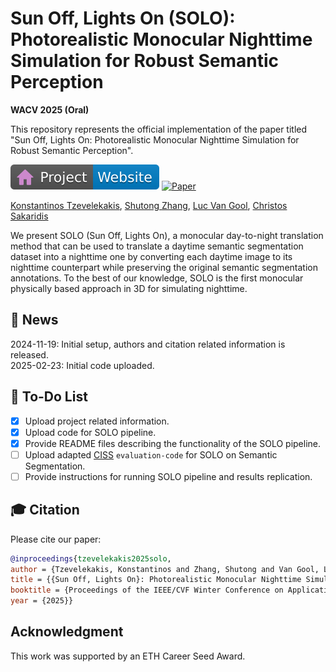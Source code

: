 # Sun Off, Lights On (SOLO): Photorealistic Monocular Nighttime Simulation for Robust Semantic Perception

__WACV 2025 (Oral)__

This repository represents the official implementation of the paper titled "Sun Off, Lights On: Photorealistic Monocular Nighttime Simulation for Robust Semantic Perception".

[![Website](docs/badges/badge-website.svg)](https://ktzevel.github.io/SOLO/)
[![Paper](https://img.shields.io/badge/arXiv-PDF-b31b1b)](http://arxiv.org/abs/2407.20336)

[Konstantinos Tzevelekakis](https://scholar.google.com/citations?hl=de&user=8GEpNJYAAAAJ),
[Shutong Zhang](https://scholar.google.com/citations?user=JYMjWq8AAAAJ&hl=el&oi=sra),
[Luc Van Gool](https://scholar.google.com/citations?user=TwMib_QAAAAJ&hl=el&oi=sra),
[Christos Sakaridis](https://people.ee.ethz.ch/~csakarid/)

We present SOLO (Sun Off, Lights On), a monocular day-to-night translation method
that can be used to translate a daytime semantic segmentation dataset into a nighttime one
by converting each daytime image to its nighttime counterpart while preserving the original
semantic segmentation annotations. To the best of our knowledge, SOLO is the first monocular
physically based approach in 3D for simulating nighttime.

## 📢 News
2024-11-19: Initial setup, authors and citation related information is released.<br>
2025-02-23: Initial code uploaded.<br>


## 📌 To-Do List
- [x] Upload project related information.
- [x] Upload code for SOLO pipeline.
- [x] Provide README files describing the functionality of the SOLO pipeline.
- [ ] Upload adapted [CISS](https://github.com/SysCV/CISS) `evaluation-code` for SOLO on Semantic Segmentation.	
- [ ] Provide instructions for running SOLO pipeline and results replication.

## 🎓 Citation

Please cite our paper:

```bibtex
@inproceedings{tzevelekakis2025solo,
author = {Tzevelekakis, Konstantinos and Zhang, Shutong and Van Gool, Luc and Sakaridis, Christos},
title = {{Sun Off, Lights On}: Photorealistic Monocular Nighttime Simulation for Robust Semantic Perception},
booktitle = {Proceedings of the IEEE/CVF Winter Conference on Applications of Computer Vision (WACV)},
year = {2025}}
```
## Acknowledgment
This work was supported by an ETH Career Seed Award.
